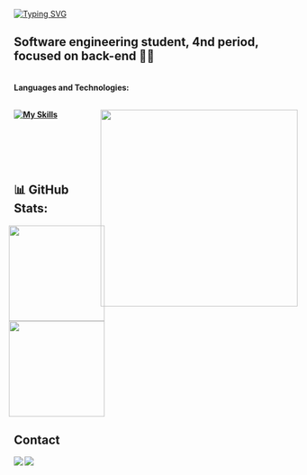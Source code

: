 [![Typing SVG](https://readme-typing-svg.herokuapp.com?font=Fira+Code&size=30&pause=600&color=F7B4F0&width=435&lines=Hello+World%2C++I'm+Emy!;be+very+welcome+%F0%9F%92%AB)](https://git.io/typing-svg)

 ## Software engineering student, 4nd period, focused on back-end 👩‍💻

 
<br />
  <strong>Languages ​​and Technologies:<strong/>
  <br>
  <br>

<div>
  
[![My Skills](https://skillicons.dev/icons?i=js,java,nodejs,nestjs,mysql,express,docker)](https://skillicons.dev) <a href="https://discord.com/users/733443398903529534"><img src="https://lanyard.cnrad.dev/api/733443398903529534" align="right" width="350px" /></a> 
</div>

<br>
<br>
<br>
<br>
  
## 📊 GitHub Stats:

<div align="center" style="display: flex; justify-content: center;">
  <a href="https://github.com/emytonton">
    <img height="170px" src="https://github-readme-stats.vercel.app/api?username=emytonton&show_icons=true&theme=rose"/>
    <img height="170px" src="https://github-readme-stats.vercel.app/api/top-langs/?username=emytonton&layout=compact&theme=rose"/>
  </a>
</div>


## Contact

<div> 
  <a href="https://www.linkedin.com/in/emilly-paiva-bbb9b5288/" target="_blank"><img src="https://img.shields.io/badge/-LinkedIn-%230077B5?style=for-the-badge&logo=linkedin&logoColor=white" target="_blank"></a> 
  <a href="mailto:emillypaiva3260@gmail.com"><img src="https://img.shields.io/badge/-Gmail-%23333?style=for-the-badge&logo=gmail&logoColor=white" target="_blank"></a>
</div>
